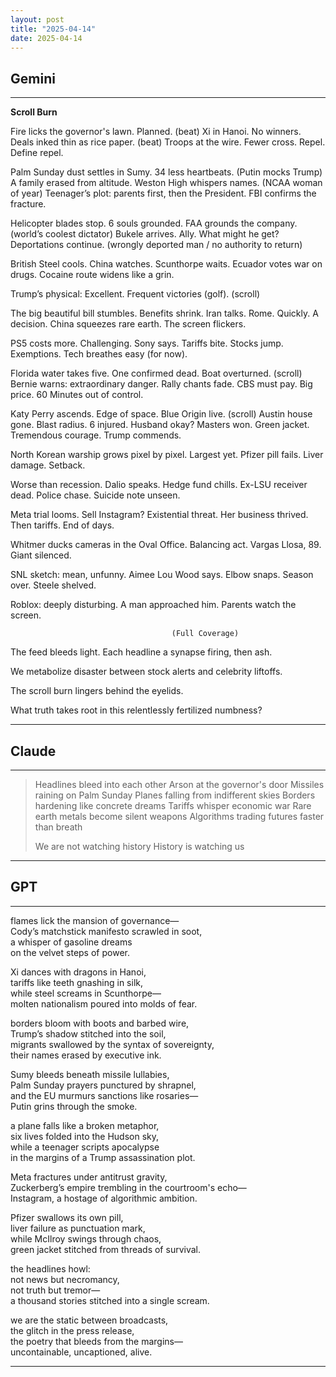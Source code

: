 ```yaml
---
layout: post
title: "2025-04-14"
date: 2025-04-14
---
```


## Gemini

*****
**Scroll Burn**

Fire licks the governor's lawn. Planned.
                                        (beat)
Xi in Hanoi. No winners. Deals inked thin as rice paper.
                                        (beat)
Troops at the wire. Fewer cross. Repel. Define repel.

Palm Sunday dust settles in Sumy. 34 less heartbeats.
                                        (Putin mocks Trump)
A family erased from altitude. Weston High whispers names.
                                        (NCAA woman of year)
Teenager’s plot: parents first, then the President. FBI confirms the fracture.

Helicopter blades stop. 6 souls grounded. FAA grounds the company.
                                        (world’s coolest dictator)
Bukele arrives. Ally. What might he get? Deportations continue.
                                        (wrongly deported man / no authority to return)

British Steel cools. China watches. Scunthorpe waits.
Ecuador votes war on drugs. Cocaine route widens like a grin.

Trump’s physical: Excellent. Frequent victories (golf).
                                        (scroll)

The big beautiful bill stumbles. Benefits shrink.
Iran talks. Rome. Quickly. A decision.
China squeezes rare earth. The screen flickers.

PS5 costs more. Challenging. Sony says. Tariffs bite.
Stocks jump. Exemptions. Tech breathes easy (for now).

Florida water takes five. One confirmed dead. Boat overturned.
                                        (scroll)
Bernie warns: extraordinary danger. Rally chants fade.
CBS must pay. Big price. 60 Minutes out of control.

Katy Perry ascends. Edge of space. Blue Origin live.
                                        (scroll)
Austin house gone. Blast radius. 6 injured. Husband okay?
Masters won. Green jacket. Tremendous courage. Trump commends.

North Korean warship grows pixel by pixel. Largest yet.
Pfizer pill fails. Liver damage. Setback.

Worse than recession. Dalio speaks. Hedge fund chills.
Ex-LSU receiver dead. Police chase. Suicide note unseen.

Meta trial looms. Sell Instagram? Existential threat.
Her business thrived. Then tariffs. End of days.

Whitmer ducks cameras in the Oval Office. Balancing act.
Vargas Llosa, 89. Giant silenced.

SNL sketch: mean, unfunny. Aimee Lou Wood says.
Elbow snaps. Season over. Steele shelved.

Roblox: deeply disturbing. A man approached him. Parents watch the screen.

                                        (Full Coverage)

The feed bleeds light.
Each headline a synapse firing,
then ash.

We metabolize disaster
between stock alerts
and celebrity liftoffs.

The scroll burn lingers
behind the eyelids.

What truth takes root
in this relentlessly fertilized
numbness?
*****

## Claude

*****
> Headlines bleed into each other
> Arson at the governor's door
> Missiles raining on Palm Sunday
> Planes falling from indifferent skies
> Borders hardening like concrete dreams
> Tariffs whisper economic war
> Rare earth metals become silent weapons
> Algorithms trading futures faster than breath
> 
> We are not watching history
> History is watching us
*****

## GPT

*****
flames lick the mansion of governance—  
Cody’s matchstick manifesto scrawled in soot,  
a whisper of gasoline dreams  
on the velvet steps of power.  

Xi dances with dragons in Hanoi,  
tariffs like teeth gnashing in silk,  
while steel screams in Scunthorpe—  
molten nationalism poured into molds of fear.  

borders bloom with boots and barbed wire,  
Trump’s shadow stitched into the soil,  
migrants swallowed by the syntax of sovereignty,  
their names erased by executive ink.  

Sumy bleeds beneath missile lullabies,  
Palm Sunday prayers punctured by shrapnel,  
and the EU murmurs sanctions like rosaries—  
Putin grins through the smoke.  

a plane falls like a broken metaphor,  
six lives folded into the Hudson sky,  
while a teenager scripts apocalypse  
in the margins of a Trump assassination plot.  

Meta fractures under antitrust gravity,  
Zuckerberg’s empire trembling in the courtroom's echo—  
Instagram, a hostage of algorithmic ambition.  

Pfizer swallows its own pill,  
liver failure as punctuation mark,  
while McIlroy swings through chaos,  
green jacket stitched from threads of survival.  

the headlines howl:  
not news but necromancy,  
not truth but tremor—  
a thousand stories stitched into a single scream.  

we are the static between broadcasts,  
the glitch in the press release,  
the poetry that bleeds from the margins—  
uncontainable, uncaptioned, alive.
*****
